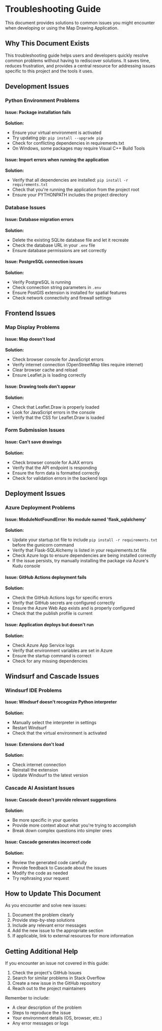# Troubleshooting Guide

This document provides solutions to common issues you might encounter when developing or using the Map Drawing Application.

## Why This Document Exists

This troubleshooting guide helps users and developers quickly resolve common problems without having to rediscover solutions. It saves time, reduces frustration, and provides a central resource for addressing issues specific to this project and the tools it uses.

## Development Issues

### Python Environment Problems

#### Issue: Package installation fails
**Solution:**
- Ensure your virtual environment is activated
- Try updating pip: `pip install --upgrade pip`
- Check for conflicting dependencies in requirements.txt
- On Windows, some packages may require Visual C++ Build Tools

#### Issue: Import errors when running the application
**Solution:**
- Verify that all dependencies are installed: `pip install -r requirements.txt`
- Check that you're running the application from the project root
- Ensure your PYTHONPATH includes the project directory

### Database Issues

#### Issue: Database migration errors
**Solution:**
- Delete the existing SQLite database file and let it recreate
- Check the database URL in your `.env` file
- Ensure database permissions are set correctly

#### Issue: PostgreSQL connection issues
**Solution:**
- Verify PostgreSQL is running
- Check connection string parameters in `.env`
- Ensure PostGIS extension is installed for spatial features
- Check network connectivity and firewall settings

## Frontend Issues

### Map Display Problems

#### Issue: Map doesn't load
**Solution:**
- Check browser console for JavaScript errors
- Verify internet connection (OpenStreetMap tiles require internet)
- Clear browser cache and reload
- Ensure Leaflet.js is loading correctly

#### Issue: Drawing tools don't appear
**Solution:**
- Check that Leaflet.Draw is properly loaded
- Look for JavaScript errors in the console
- Verify that the CSS for Leaflet.Draw is loaded

### Form Submission Issues

#### Issue: Can't save drawings
**Solution:**
- Check browser console for AJAX errors
- Verify that the API endpoint is responding
- Ensure the form data is formatted correctly
- Check for validation errors in the backend logs

## Deployment Issues

### Azure Deployment Problems

#### Issue: ModuleNotFoundError: No module named 'flask_sqlalchemy'
**Solution:**
- Update your startup.txt file to include `pip install -r requirements.txt` before the gunicorn command
- Verify that Flask-SQLAlchemy is listed in your requirements.txt file
- Check Azure logs to ensure dependencies are being installed correctly
- If the issue persists, try manually installing the package via Azure's Kudu console

#### Issue: GitHub Actions deployment fails
**Solution:**
- Check the GitHub Actions logs for specific errors
- Verify that GitHub secrets are configured correctly
- Ensure the Azure Web App exists and is properly configured
- Check that the publish profile is current

#### Issue: Application deploys but doesn't run
**Solution:**
- Check Azure App Service logs
- Verify that environment variables are set in Azure
- Ensure the startup command is correct
- Check for any missing dependencies

## Windsurf and Cascade Issues

### Windsurf IDE Problems

#### Issue: Windsurf doesn't recognize Python interpreter
**Solution:**
- Manually select the interpreter in settings
- Restart Windsurf
- Check that the virtual environment is activated

#### Issue: Extensions don't load
**Solution:**
- Check internet connection
- Reinstall the extension
- Update Windsurf to the latest version

### Cascade AI Assistant Issues

#### Issue: Cascade doesn't provide relevant suggestions
**Solution:**
- Be more specific in your queries
- Provide more context about what you're trying to accomplish
- Break down complex questions into simpler ones

#### Issue: Cascade generates incorrect code
**Solution:**
- Review the generated code carefully
- Provide feedback to Cascade about the issues
- Modify the code as needed
- Try rephrasing your request

## How to Update This Document

As you encounter and solve new issues:

1. Document the problem clearly
2. Provide step-by-step solutions
3. Include any relevant error messages
4. Add the new issue to the appropriate section
5. If applicable, link to external resources for more information

## Getting Additional Help

If you encounter an issue not covered in this guide:

1. Check the project's GitHub Issues
2. Search for similar problems in Stack Overflow
3. Create a new issue in the GitHub repository
4. Reach out to the project maintainers

Remember to include:
- A clear description of the problem
- Steps to reproduce the issue
- Your environment details (OS, browser, etc.)
- Any error messages or logs
